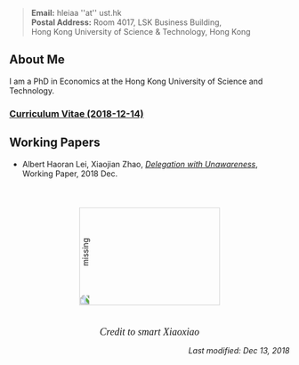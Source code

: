 > **Email:** hleiaa ''at'' ust.hk <br> **Postal Address:** Room 4017, LSK Business Building, <br>
> Hong Kong University of Science & Technology, Hong Kong


## About Me

I am a PhD in Economics at the Hong Kong University of Science and Technology. 

### [Curriculum Vitae (2018-12-14)](https://albertlei.github.io/cv/cv.pdf)


## Working Papers
- Albert Haoran Lei, Xiaojian Zhao, [_Delegation with Unawareness_](https://papers.ssrn.com/sol3/papers.cfm?abstract_id=3300732#), Working Paper, 2018 Dec.


<center>
  <figure>
    <img src='https://user-images.githubusercontent.com/16741954/53255641-016e1f80-3701-11e9-9e6d-ec4a209a4815.jpg' alt='missing' style="transform:rotate(270deg);" width="176" height="252.8">
    <figcaption>
      <font face = "Lucida Calligraphy, Lucida Console">
        <font size = "+1">
          <I> Credit to smart Xiaoxiao </I>
        </font>
      </font>
    </figcaption>
  </figure>
</center>  

<p align="right"><I>Last modified: Dec 13, 2018</I></p>
